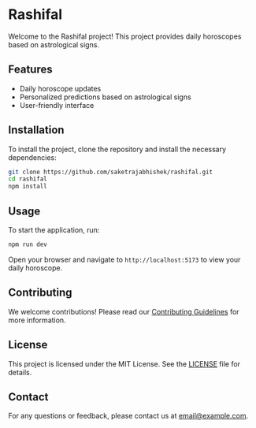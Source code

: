 # Rashifal

Welcome to the Rashifal project! This project provides daily horoscopes based on astrological signs.

## Features

- Daily horoscope updates
- Personalized predictions based on astrological signs
- User-friendly interface

## Installation

To install the project, clone the repository and install the necessary dependencies:

```bash
git clone https://github.com/saketrajabhishek/rashifal.git
cd rashifal
npm install
```

## Usage

To start the application, run:

```bash
npm run dev
```

Open your browser and navigate to `http://localhost:5173` to view your daily horoscope.

## Contributing

We welcome contributions! Please read our [Contributing Guidelines](CONTRIBUTING.md) for more information.

## License

This project is licensed under the MIT License. See the [LICENSE](LICENSE) file for details.

## Contact

For any questions or feedback, please contact us at [email@example.com](mailto:email@example.com).
